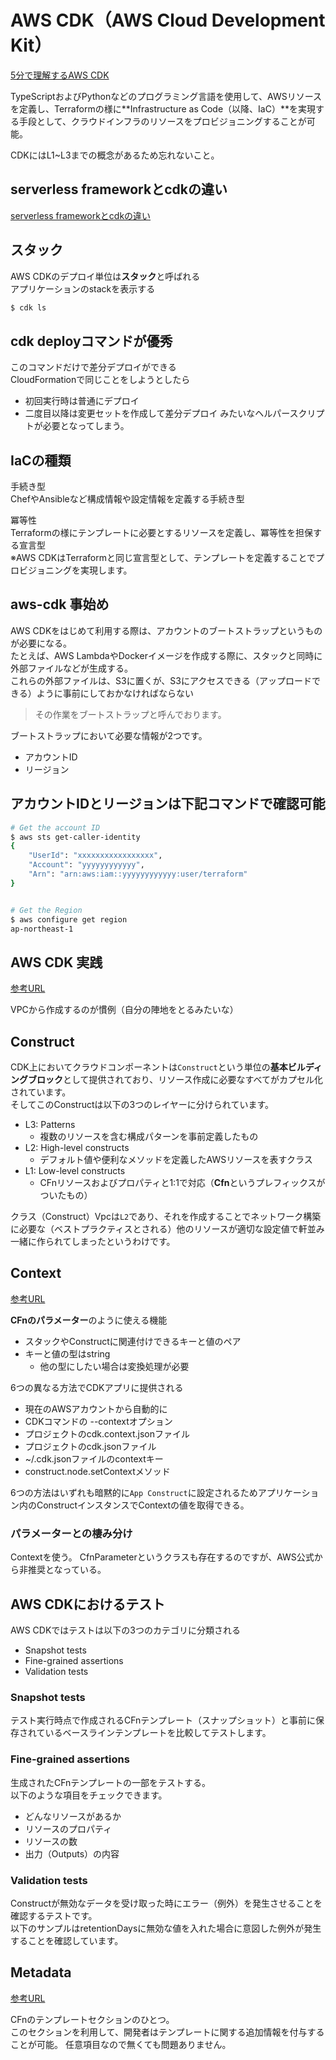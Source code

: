 # AWS CDK（AWS Cloud Development Kit）
[5分で理解するAWS CDK](https://qiita.com/Brutus/items/6c8d9bfaab7af53d154a)  

TypeScriptおよびPythonなどのプログラミング言語を使用して、AWSリソースを定義し、Terraformの様に**Infrastructure as Code（以降、IaC）**を実現する手段として、クラウドインフラのリソースをプロビジョニングすることが可能。

CDKにはL1~L3までの概念があるため忘れないこと。

## serverless frameworkとcdkの違い
[serverless frameworkとcdkの違い](https://sst.dev/chapters/using-aws-cdk-with-serverless-framework.html)

## スタック

AWS CDKのデプロイ単位は**スタック**と呼ばれる  
アプリケーションのstackを表示する
```sh
$ cdk ls
```

## cdk deployコマンドが優秀

このコマンドだけで差分デプロイができる  
CloudFormationで同じことをしようとしたら  
- 初回実行時は普通にデプロイ
- 二度目以降は変更セットを作成して差分デプロイ
みたいなヘルパースクリプトが必要となってしまう。

## IaCの種類

手続き型  
ChefやAnsibleなど構成情報や設定情報を定義する手続き型

冪等性  
Terraformの様にテンプレートに必要とするリソースを定義し、冪等性を担保する宣言型  
※AWS CDKはTerraformと同じ宣言型として、テンプレートを定義することでプロビジョニングを実現します。

## aws-cdk 事始め

AWS CDKをはじめて利用する際は、アカウントのブートストラップというものが必要になる。  
たとえば、AWS LambdaやDockerイメージを作成する際に、スタックと同時に外部ファイルなどが生成する。  
これらの外部ファイルは、S3に置くが、S3にアクセスできる（アップロードできる）ように事前にしておかなければならない

>その作業をブートストラップと呼んでおります。

ブートストラップにおいて必要な情報が2つです。
- アカウントID
- リージョン

## アカウントIDとリージョンは下記コマンドで確認可能

```sh
# Get the account ID
$ aws sts get-caller-identity
{
    "UserId": "xxxxxxxxxxxxxxxxx",
    "Account": "yyyyyyyyyyyy",
    "Arn": "arn:aws:iam::yyyyyyyyyyyy:user/terraform"
}


# Get the Region
$ aws configure get region
ap-northeast-1
```

## AWS CDK 実践
[参考URL](https://dev.classmethod.jp/articles/cdk-practice-1-introduction/)

VPCから作成するのが慣例（自分の陣地をとるみたいな）

## Construct

CDK上においてクラウドコンポーネントは`Construct`という単位の**基本ビルディングブロック**として提供されており、リソース作成に必要なすべてがカプセル化されています。  
そしてこのConstructは以下の3つのレイヤーに分けられています。

- L3: Patterns
  - 複数のリソースを含む構成パターンを事前定義したもの
- L2: High-level constructs
  - デフォルト値や便利なメソッドを定義したAWSリソースを表すクラス
- L1: Low-level constructs
  - CFnリソースおよびプロパティと1:1で対応（**Cfn**というプレフィックスがついたもの）


クラス（Construct）Vpcは`L2`であり、それを作成することでネットワーク構築に必要な（ベストプラクティスとされる）他のリソースが適切な設定値で軒並み一緒に作られてしまったというわけです。

## Context
[参考URL](https://dev.classmethod.jp/articles/cdk-practice-4-context/)

**CFnのパラメーター**のように使える機能

- スタックやConstructに関連付けできるキーと値のペア
- キーと値の型はstring
  - 他の型にしたい場合は変換処理が必要

6つの異なる方法でCDKアプリに提供される  

- 現在のAWSアカウントから自動的に
- CDKコマンドの --contextオプション
- プロジェクトのcdk.context.jsonファイル
- プロジェクトのcdk.jsonファイル
- ~/.cdk.jsonファイルのcontextキー
- construct.node.setContextメソッド

6つの方法はいずれも暗黙的に`App Construct`に設定されるためアプリケーション内のConstructインスタンスでContextの値を取得できる。

### パラメーターとの棲み分け


Contextを使う。
CfnParameterというクラスも存在するのですが、AWS公式から非推奨となっている。

## AWS CDKにおけるテスト

AWS CDKではテストは以下の3つのカテゴリに分類される

- Snapshot tests
- Fine-grained assertions
- Validation tests

### Snapshot tests

テスト実行時点で作成されるCFnテンプレート（スナップショット）と事前に保存されているベースラインテンプレートを比較してテストします。  

### Fine-grained assertions

生成されたCFnテンプレートの一部をテストする。  
以下のような項目をチェックできます。

- どんなリソースがあるか
- リソースのプロパティ
- リソースの数
- 出力（Outputs）の内容

### Validation tests

Constructが無効なデータを受け取った時にエラー（例外）を発生させることを確認するテストです。  
以下のサンプルはretentionDaysに無効な値を入れた場合に意図した例外が発生することを確認しています。

## Metadata
[参考URL](https://dev.classmethod.jp/articles/cdk-practice-6-metadata/)

CFnのテンプレートセクションのひとつ。  
このセクションを利用して、開発者はテンプレートに関する追加情報を付与することが可能。
任意項目なので無くても問題ありません。

